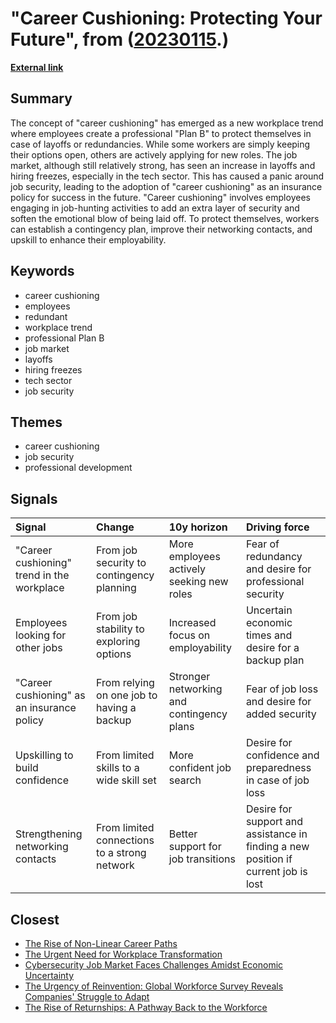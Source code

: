 # __"Career Cushioning: Protecting Your Future"__, from ([20230115](https://kghosh.substack.com/p/20230115).)

__[External link](https://www.businessinsider.com/career-cushioning-recession-layoffs-protect-job-2022-12?r=US&IR=T)__



## Summary

The concept of "career cushioning" has emerged as a new workplace trend where employees create a professional "Plan B" to protect themselves in case of layoffs or redundancies. While some workers are simply keeping their options open, others are actively applying for new roles. The job market, although still relatively strong, has seen an increase in layoffs and hiring freezes, especially in the tech sector. This has caused a panic around job security, leading to the adoption of "career cushioning" as an insurance policy for success in the future. "Career cushioning" involves employees engaging in job-hunting activities to add an extra layer of security and soften the emotional blow of being laid off. To protect themselves, workers can establish a contingency plan, improve their networking contacts, and upskill to enhance their employability.

## Keywords

* career cushioning
* employees
* redundant
* workplace trend
* professional Plan B
* job market
* layoffs
* hiring freezes
* tech sector
* job security

## Themes

* career cushioning
* job security
* professional development

## Signals

| Signal                                     | Change                                       | 10y horizon                               | Driving force                                                                      |
|:-------------------------------------------|:---------------------------------------------|:------------------------------------------|:-----------------------------------------------------------------------------------|
| "Career cushioning" trend in the workplace | From job security to contingency planning    | More employees actively seeking new roles | Fear of redundancy and desire for professional security                            |
| Employees looking for other jobs           | From job stability to exploring options      | Increased focus on employability          | Uncertain economic times and desire for a backup plan                              |
| "Career cushioning" as an insurance policy | From relying on one job to having a backup   | Stronger networking and contingency plans | Fear of job loss and desire for added security                                     |
| Upskilling to build confidence             | From limited skills to a wide skill set      | More confident job search                 | Desire for confidence and preparedness in case of job loss                         |
| Strengthening networking contacts          | From limited connections to a strong network | Better support for job transitions        | Desire for support and assistance in finding a new position if current job is lost |

## Closest

* [The Rise of Non-Linear Career Paths](d692481daec2dd39fc987ccc2882f637)
* [The Urgent Need for Workplace Transformation](4c886ce0e70f066b9f2199abe1d7bd1c)
* [Cybersecurity Job Market Faces Challenges Amidst Economic Uncertainty](0ab36af538bf262c85b73fa7e7bd657f)
* [The Urgency of Reinvention: Global Workforce Survey Reveals Companies' Struggle to Adapt](b865313fdf172979b9c852573395fab1)
* [The Rise of Returnships: A Pathway Back to the Workforce](16492dc2f92cae2688e0f452eea5596b)